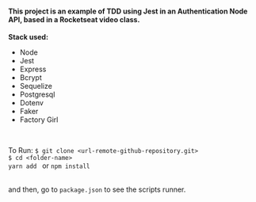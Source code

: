 <h4>This project is an example of TDD using Jest in an Authentication Node API, based in a Rocketseat video class.</h4>

<b>Stack used:</b>
<ul>
  <li>Node</li>
	<li>Jest</li>
	<li>Express</li>
	<li>Bcrypt</li>
	<li>Sequelize</li>
	<li>Postgresql</li>
	<li>Dotenv</li>
	<li>Faker</li>
	<li>Factory Girl</li>
</ul>
<br>
 
To Run:
`$ git clone <url-remote-github-repository.git>` <br>
`$ cd <folder-name>` <br>
`yarn add ` or `npm install` <br> <br>

and then, go to `package.json` to see the scripts runner.
